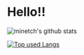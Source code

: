 # Hello!!

![minetch's github stats](https://github-readme-stats.vercel.app/api?username=minetch&theme=tokyonight)


[![Top used Langs](https://github-readme-stats.vercel.app/api/top-langs/?username=minetch&layout=compact&theme=tokyonight)](https://github.com/minetch/)
